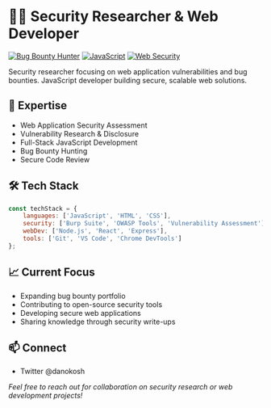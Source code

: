 # 👨‍💻 Security Researcher & Web Developer

[![Bug Bounty Hunter](https://img.shields.io/badge/-Bug%20Bounty%20Hunter-brightgreen)]()
[![JavaScript](https://img.shields.io/badge/-JavaScript-F7DF1E?logo=javascript&logoColor=black)]()
[![Web Security](https://img.shields.io/badge/-Web%20Security-red)]()

Security researcher focusing on web application vulnerabilities and bug bounties. JavaScript developer building secure, scalable web solutions.

## 🔐 Expertise

- Web Application Security Assessment
- Vulnerability Research & Disclosure
- Full-Stack JavaScript Development
- Bug Bounty Hunting
- Secure Code Review

## 🛠️ Tech Stack

```javascript
const techStack = {
    languages: ['JavaScript', 'HTML', 'CSS'],
    security: ['Burp Suite', 'OWASP Tools', 'Vulnerability Assessment'],
    webDev: ['Node.js', 'React', 'Express'],
    tools: ['Git', 'VS Code', 'Chrome DevTools']
};
```

## 📈 Current Focus

- Expanding bug bounty portfolio
- Contributing to open-source security tools
- Developing secure web applications
- Sharing knowledge through security write-ups

## 📫 Connect


- Twitter @danokosh
  

*Feel free to reach out for collaboration on security research or web development projects!*


<!---
kingbradley2k/kingbradley2k is a ✨ special ✨ repository because its `README.md` (this file) appears on your GitHub profile.
You can click the Preview link to take a look at your changes.
--->
